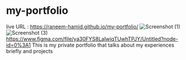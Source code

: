 # my-portfolio
live URL : https://raneem-hamid.github.io/my-portfolio/
![Screenshot (1)](https://user-images.githubusercontent.com/108862653/183285451-0805c655-d64e-4ce9-bab3-766fa0a9fa71.png)
![Screenshot (3)](https://user-images.githubusercontent.com/108862653/183285454-b2efa73c-5967-43ca-ba11-dade0a35051f.png)
https://www.figma.com/file/ya30FYS8LaIwiqTUwhTPJY/Untitled?node-id=0%3A1
This is my private portfolio that talks about my experiences briefly and projects
